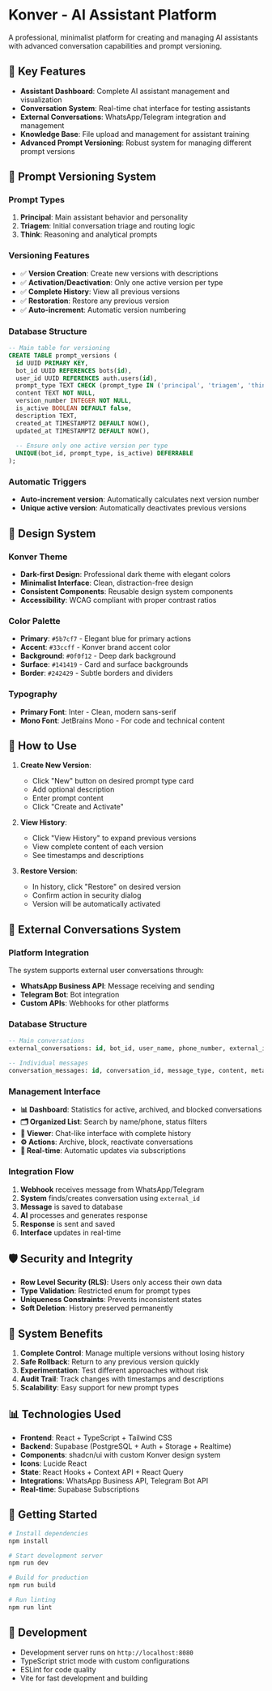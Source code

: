 # Konver - AI Assistant Platform

A professional, minimalist platform for creating and managing AI assistants with advanced conversation capabilities and prompt versioning.

## 🚀 Key Features

- **Assistant Dashboard**: Complete AI assistant management and visualization
- **Conversation System**: Real-time chat interface for testing assistants
- **External Conversations**: WhatsApp/Telegram integration and management
- **Knowledge Base**: File upload and management for assistant training
- **Advanced Prompt Versioning**: Robust system for managing different prompt versions

## 📝 Prompt Versioning System

### Prompt Types

1. **Principal**: Main assistant behavior and personality
2. **Triagem**: Initial conversation triage and routing logic
3. **Think**: Reasoning and analytical prompts

### Versioning Features

- ✅ **Version Creation**: Create new versions with descriptions
- ✅ **Activation/Deactivation**: Only one active version per type
- ✅ **Complete History**: View all previous versions
- ✅ **Restoration**: Restore any previous version
- ✅ **Auto-increment**: Automatic version numbering

### Database Structure

```sql
-- Main table for versioning
CREATE TABLE prompt_versions (
  id UUID PRIMARY KEY,
  bot_id UUID REFERENCES bots(id),
  user_id UUID REFERENCES auth.users(id),
  prompt_type TEXT CHECK (prompt_type IN ('principal', 'triagem', 'think')),
  content TEXT NOT NULL,
  version_number INTEGER NOT NULL,
  is_active BOOLEAN DEFAULT false,
  description TEXT,
  created_at TIMESTAMPTZ DEFAULT NOW(),
  updated_at TIMESTAMPTZ DEFAULT NOW(),
  
  -- Ensure only one active version per type
  UNIQUE(bot_id, prompt_type, is_active) DEFERRABLE
);
```

### Automatic Triggers

- **Auto-increment version**: Automatically calculates next version number
- **Unique active version**: Automatically deactivates previous versions

## 🎨 Design System

### Konver Theme

- **Dark-first Design**: Professional dark theme with elegant colors
- **Minimalist Interface**: Clean, distraction-free design
- **Consistent Components**: Reusable design system components
- **Accessibility**: WCAG compliant with proper contrast ratios

### Color Palette

- **Primary**: `#5b7cf7` - Elegant blue for primary actions
- **Accent**: `#33ccff` - Konver brand accent color
- **Background**: `#0f0f12` - Deep dark background
- **Surface**: `#141419` - Card and surface backgrounds
- **Border**: `#242429` - Subtle borders and dividers

### Typography

- **Primary Font**: Inter - Clean, modern sans-serif
- **Mono Font**: JetBrains Mono - For code and technical content

## 🔧 How to Use

1. **Create New Version**:
   - Click "New" button on desired prompt type card
   - Add optional description
   - Enter prompt content
   - Click "Create and Activate"

2. **View History**:
   - Click "View History" to expand previous versions
   - View complete content of each version
   - See timestamps and descriptions

3. **Restore Version**:
   - In history, click "Restore" on desired version
   - Confirm action in security dialog
   - Version will be automatically activated

## 💬 External Conversations System

### Platform Integration

The system supports external user conversations through:
- **WhatsApp Business API**: Message receiving and sending
- **Telegram Bot**: Bot integration
- **Custom APIs**: Webhooks for other platforms

### Database Structure

```sql
-- Main conversations
external_conversations: id, bot_id, user_name, phone_number, external_id, status

-- Individual messages  
conversation_messages: id, conversation_id, message_type, content, metadata
```

### Management Interface

- **📊 Dashboard**: Statistics for active, archived, and blocked conversations
- **🗂️ Organized List**: Search by name/phone, status filters
- **💬 Viewer**: Chat-like interface with complete history
- **⚙️ Actions**: Archive, block, reactivate conversations
- **🔄 Real-time**: Automatic updates via subscriptions

### Integration Flow

1. **Webhook** receives message from WhatsApp/Telegram
2. **System** finds/creates conversation using `external_id`
3. **Message** is saved to database
4. **AI** processes and generates response
5. **Response** is sent and saved
6. **Interface** updates in real-time

## 🛡️ Security and Integrity

- **Row Level Security (RLS)**: Users only access their own data
- **Type Validation**: Restricted enum for prompt types
- **Uniqueness Constraints**: Prevents inconsistent states
- **Soft Deletion**: History preserved permanently

## 🎯 System Benefits

1. **Complete Control**: Manage multiple versions without losing history
2. **Safe Rollback**: Return to any previous version quickly
3. **Experimentation**: Test different approaches without risk
4. **Audit Trail**: Track changes with timestamps and descriptions
5. **Scalability**: Easy support for new prompt types

## 📊 Technologies Used

- **Frontend**: React + TypeScript + Tailwind CSS
- **Backend**: Supabase (PostgreSQL + Auth + Storage + Realtime)
- **Components**: shadcn/ui with custom Konver design system
- **Icons**: Lucide React
- **State**: React Hooks + Context API + React Query
- **Integrations**: WhatsApp Business API, Telegram Bot API
- **Real-time**: Supabase Subscriptions

## 🚀 Getting Started

```bash
# Install dependencies
npm install

# Start development server
npm run dev

# Build for production
npm run build

# Run linting
npm run lint
```

## 📱 Development

- Development server runs on `http://localhost:8080`
- TypeScript strict mode with custom configurations
- ESLint for code quality
- Vite for fast development and building
